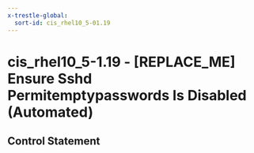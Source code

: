 ```yaml
---
x-trestle-global:
  sort-id: cis_rhel10_5-01.19
---
```


# cis_rhel10_5-1.19 - \[REPLACE_ME\] Ensure Sshd Permitemptypasswords Is Disabled (Automated)

## Control Statement
